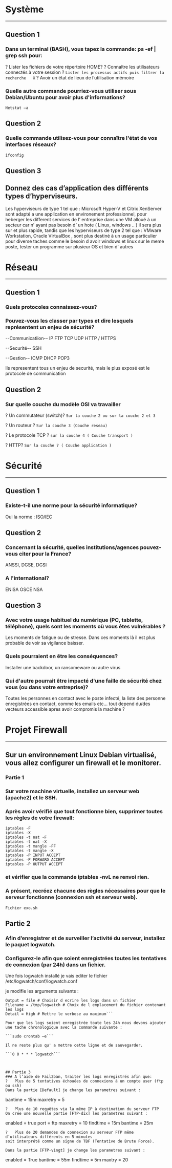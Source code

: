 # Système
________________________________________
## Question 1
### Dans un terminal (BASH), vous tapez la commande: ps -ef | grep ssh pour:
?	Lister les fichiers de votre répertoire HOME?
?	Connaître les utilisateurs connectés à votre session
?	`Lister les processus actifs puis filtrer la recherche   X`
?	Avoir un état de lieux de l’utilisation mémoire

### Quelle autre commande pourriez-vous utiliser sous Debian/Ubuntu pour avoir plus d'informations?

`Netstat –a` 

## Question 2
### Quelle commande utilisez-vous pour connaître l'état de vos interfaces réseaux?

`ifconfig`

## Question 3
## Donnez des cas d’application des différents types d’hyperviseurs.
 
Les hyperviseurs de type 1  tel que : Microsoft Hyper-V et Citrix XenServer  sont adapté a une application en environement professionnel, pour heberger les different services de l’ entreprise dans une VM alloué à un secteur car n’ ayant pas besoin d’ un hote ( Linux, windows .. ) il sera plus sur et plus rapide, tandis que les hyperviseurs de type 2 tel que : VMware Workstation, Oracle VirtualBox , sont plus destiné à un usage particulier pour diverse taches comme le besoin d avoir windows et linux sur le meme poste, tester un programme sur plusieur OS et bien d’ autres

# Réseau
________________________________________
## Question 1
### Quels protocoles connaissez-vous? 
### Pouvez-vous les classer par types et dire lesquels représentent un enjeu de sécurité?

--Communicatiion--
IP
FTP
TCP
UDP
HTTP / HTTPS

--Securité--
SSH

--Gestion--
ICMP
DHCP
POP3

Ils representent tous un enjeu de securité, mais le plus exposé est le protocole de communication


## Question 2
### Sur quelle couche du modèle OSI va travailler 
?	Un commutateur (switch)? `Sur la couche 2 ou sur la couche 2 et 3`

?	Un routeur ? `Sur la couche 3 (Couche reseau)`

?	Le protocole TCP ?  `sur la couche 4 ( Couche transport )`

?	HTTP? `Sur la couche 7 ( Couche application )`


# Sécurité
________________________________________
## Question 1
### Existe-t-il une norme pour la sécurité informatique?
Oui la norme : ISO/IEC
## Question 2
### Concernant la sécurité, quelles institutions/agences pouvez-vous citer pour la France? 
ANSSI, DGSE, DGSI

### A l'international? 
ENISA
OSCE
NSA

## Question  3
### Avec votre usage habituel du numérique (PC, tablette, téléphone), quels sont les moments où vous êtes vulnérables ? 
Les moments de fatigue ou de stresse. Dans ces moments là il est plus probable de voir sa vigilance baisser.

### Quels pourraient en être les conséquences?
Installer une backdoor, un ransomeware ou autre virus


### Qui d'autre pourrait être impacté d'une faille de sécurité chez vous (ou dans votre entreprise)?
Toutes les personnes en contact avec le poste infecté, la liste des personne enregistrées en contact, comme les emails etc… tout depend du/des vecteurs accessible apres avoir compromis la machine
?
# Projet Firewall
________________________________________
## Sur un environnement Linux Debian virtualisé, vous allez configurer un firewall et le monitorer.

### Partie 1
### Sur votre machine virtuelle, installez un serveur web (apache2) et le SSH.

### Après avoir vérifié que tout fonctionne bien, supprimer toutes les règles de votre firewall:
```
iptables -F
iptables -X
iptables -t nat -F
iptables -t nat -X
iptables -t mangle -FF
iptables -t mangle -X
iptables -P INPUT ACCEPT
iptables -P FORWARD ACCEPT
iptables -P OUTPUT ACCEPT
```
### et vérifier que la commande  iptables -nvL ne renvoi rien.

### A présent, recréez chacune des règles nécessaires pour que le serveur fonctionne (connexion ssh et serveur web).

`Fichier exo.sh`

## Partie 2
### Afin d’enregistrer et de surveiller l’activité du serveur, installez le paquet logwatch.
### Configurez-le afin que soient enregistrées toutes les tentatives de connexion (par 24h) dans un fichier.

Une fois logwatch installé je vais editer le fichier /etc/logwatch/conf/logwatch.conf

je modifie les arguments suivants : 
```
Output = file # Choisir d ecrire les logs dans un fichier
Filename = /tmp/logwatch # Choix de l emplacement du fichier contenant les logs
Detail = High # Mettre le verbose au maximum```

Pour que les logs soient enregistrée toute les 24h nous devons ajouter une tache chronologique avec la commande suivante :

```sudo crontab –e```

Il ne reste plus qu' a mettre cette ligne et de sauvegarder.

```0 0 * * * logwatch```



## Partie 3
### A l’aide de Fail2ban, traiter les logs enregistrés afin que: 
?	Plus de 5 tentatives échouées de connexions à un compte user (ftp ou ssh) 
Dans la partie [Default] je change les parametres suivant : 
```
bantime  = 15m
maxretry = 5
```
?	Plus de 10 requêtes via la même IP à destination du serveur FTP
On crée une nouvelle partie [FTP-dix] les parametres suivant : 
```
enabled = true
port = ftp
maxretry = 10
findtime = 15m
bantime = 25m
```
?	Plus de 20 demandes de connexion au serveur FTP même d’utilisateurs différents en 5 minutes
soit interprété comme un signe de TBF (Tentative de Brute Force).

Dans la partie [FTP-vingt] je change les parametres suivant : 

```
enabled = True
bantime  = 55m
findtime  = 5m
maxtry = 20
```
